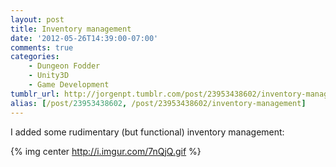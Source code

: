 ```yaml
---
layout: post
title: Inventory management
date: '2012-05-26T14:39:00-07:00'
comments: true
categories:
    - Dungeon Fodder
    - Unity3D
    - Game Development
tumblr_url: http://jorgenpt.tumblr.com/post/23953438602/inventory-management
alias: [/post/23953438602, /post/23953438602/inventory-management]
---
```


I added some rudimentary (but functional) inventory management:

{% img center http://i.imgur.com/7nQjQ.gif %}
